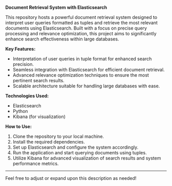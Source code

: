 
**Document Retrieval System with Elasticsearch**

This repository hosts a powerful document retrieval system designed to interpret user queries formatted as tuples and retrieve the most relevant documents using Elasticsearch. Built with a focus on precise query processing and relevance optimization, this project aims to significantly enhance search effectiveness within large databases.

**Key Features:**
- Interpretation of user queries in tuple format for enhanced search precision.
- Seamless integration with Elasticsearch for efficient document retrieval.
- Advanced relevance optimization techniques to ensure the most pertinent search results.
- Scalable architecture suitable for handling large databases with ease.

**Technologies Used:**
- Elasticsearch
- Python
- Kibana (for visualization)

**How to Use:**
1. Clone the repository to your local machine.
2. Install the required dependencies.
3. Set up Elasticsearch and configure the system accordingly.
4. Run the application and start querying documents using tuples.
5. Utilize Kibana for advanced visualization of search results and system performance metrics.

---

Feel free to adjust or expand upon this description as needed!
